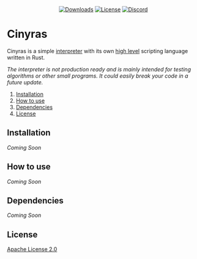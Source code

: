 <p align="center">
    <a href="https://github.com/PryosCode/Cinyras/releases"><img src="https://img.shields.io/github/downloads/PryosCode/Cinyras/total?label=Downloads" alt="Downloads"></a>
    <a href="https://github.com/PryosCode/Cinyras/blob/master/LICENSE"><img src="https://img.shields.io/github/license/PryosCode/Cinyras?label=License" alt="License"></a>
    <a href="https://discord.gg/bF2GRHq"><img src="https://discordapp.com/api/guilds/350302354639290379/widget.png" alt="Discord"></a>
</p>

# Cinyras

Cinyras is a simple [interpreter](https://en.wikipedia.org/wiki/Interpreted_language) with its own [high level](https://en.wikipedia.org/wiki/High-level_programming_language) scripting language written in Rust.

_The interpreter is not production ready and is mainly intended for testing algorithms or other small programs. It could easily break your code in a future update._

1. [Installation](#installation)
2. [How to use](#how-to-use)
3. [Dependencies](#dependencies)
4. [License](#license)

## Installation

_Coming Soon_

## How to use

_Coming Soon_

## Dependencies

_Coming Soon_

## License

[Apache License 2.0](LICENSE)